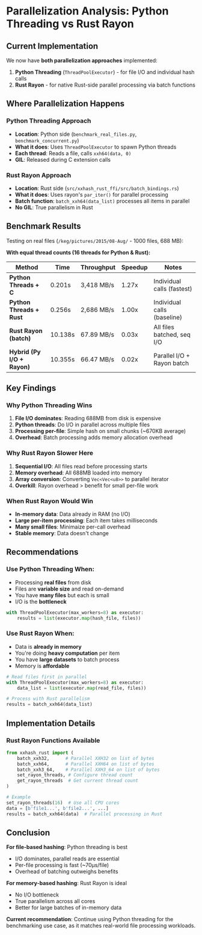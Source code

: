 # Parallelization Analysis: Python Threading vs Rust Rayon

## Current Implementation

We now have **both parallelization approaches** implemented:

1. **Python Threading** (`ThreadPoolExecutor`) - for file I/O and individual hash calls
2. **Rust Rayon** - for native Rust-side parallel processing via batch functions

## Where Parallelization Happens

### Python Threading Approach
- **Location**: Python side (`benchmark_real_files.py`, `benchmark_concurrent.py`)
- **What it does**: Uses `ThreadPoolExecutor` to spawn Python threads
- **Each thread**: Reads a file, calls `xxh64(data, 0)` 
- **GIL**: Released during C extension calls

### Rust Rayon Approach  
- **Location**: Rust side (`src/xxhash_rust_ffi/src/batch_bindings.rs`)
- **What it does**: Uses rayon's `par_iter()` for parallel processing
- **Batch function**: `batch_xxh64(data_list)` processes all items in parallel
- **No GIL**: True parallelism in Rust

## Benchmark Results

Testing on real files (`/keg/pictures/2015/08-Aug/` - 1000 files, 688 MB):

**With equal thread counts (16 threads for Python & Rust):**

| Method | Time | Throughput | Speedup | Notes |
|--------|------|------------|---------|-------|
| **Python Threads + C** | 0.201s | 3,418 MB/s | 1.27x | Individual calls (fastest) |
| **Python Threads + Rust** | 0.256s | 2,686 MB/s | 1.00x | Individual calls (baseline) |
| **Rust Rayon (batch)** | 10.138s | 67.89 MB/s | 0.03x | All files batched, seq I/O |
| **Hybrid (Py I/O + Rayon)** | 10.355s | 66.47 MB/s | 0.02x | Parallel I/O + Rayon batch |

## Key Findings

### Why Python Threading Wins
1. **File I/O dominates**: Reading 688MB from disk is expensive
2. **Python threads**: Do I/O in parallel across multiple files
3. **Processing per-file**: Simple hash on small chunks (~670KB average)
4. **Overhead**: Batch processing adds memory allocation overhead

### Why Rust Rayon Slower Here
1. **Sequential I/O**: All files read before processing starts  
2. **Memory overhead**: All 688MB loaded into memory
3. **Array conversion**: Converting `Vec<Vec<u8>>` to parallel iterator
4. **Overkill**: Rayon overhead > benefit for small per-file work

### When Rust Rayon Would Win
- **In-memory data**: Data already in RAM (no I/O)
- **Large per-item processing**: Each item takes milliseconds
- **Many small files**: Minimaize per-call overhead
- **Stable memory**: Data doesn't change

## Recommendations

### Use Python Threading When:
- Processing **real files** from disk
- Files are **variable size** and read on-demand
- You have **many files** but each is small
- I/O is the **bottleneck**

```python
with ThreadPoolExecutor(max_workers=8) as executor:
    results = list(executor.map(hash_file, files))
```

### Use Rust Rayon When:
- Data is **already in memory**
- You're doing **heavy computation** per item
- You have **large datasets** to batch process
- Memory is **affordable**

```python
# Read files first in parallel
with ThreadPoolExecutor(max_workers=8) as executor:
    data_list = list(executor.map(read_file, files))

# Process with Rust parallelism  
results = batch_xxh64(data_list)
```

## Implementation Details

### Rust Rayon Functions Available

```python
from xxhash_rust import (
    batch_xxh32,      # Parallel XXH32 on list of bytes
    batch_xxh64,      # Parallel XXH64 on list of bytes
    batch_xxh3_64,    # Parallel XXH3_64 on list of bytes
    set_rayon_threads, # Configure thread count
    get_rayon_threads  # Get current thread count
)

# Example
set_rayon_threads(16)  # Use all CPU cores
data = [b'file1...', b'file2...', ...]
results = batch_xxh64(data)  # Parallel processing in Rust
```

## Conclusion

**For file-based hashing**: Python threading is best
- I/O dominates, parallel reads are essential
- Per-file processing is fast (~70μs/file)
- Overhead of batching outweighs benefits

**For memory-based hashing**: Rust Rayon is ideal
- No I/O bottleneck
- True parallelism across all cores
- Better for large batches of in-memory data

**Current recommendation**: Continue using Python threading for the benchmarking use case, as it matches real-world file processing workloads.

